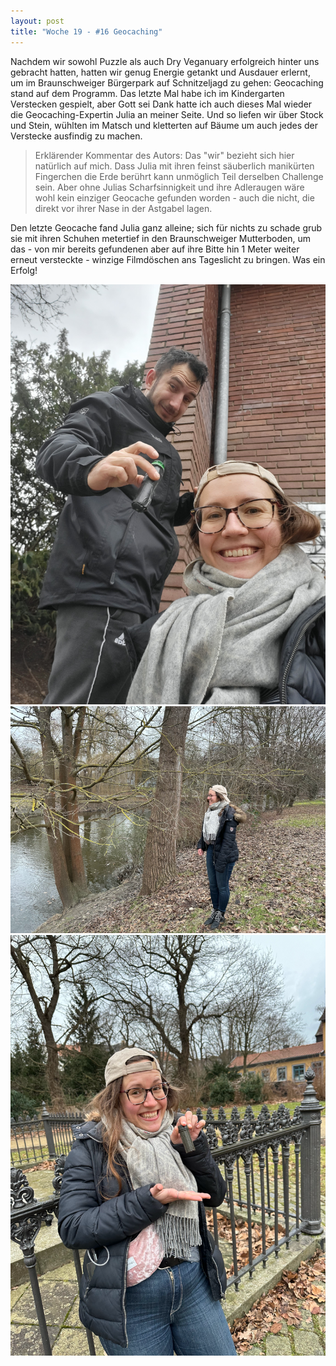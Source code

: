 ```yaml
---
layout: post
title: "Woche 19 - #16 Geocaching"
---
```


Nachdem wir sowohl Puzzle als auch Dry Veganuary erfolgreich hinter uns gebracht hatten, hatten wir genug Energie getankt und Ausdauer erlernt, um im Braunschweiger Bürgerpark auf Schnitzeljagd zu gehen: Geocaching stand auf dem Programm. Das letzte Mal habe ich im Kindergarten Verstecken gespielt, aber Gott sei Dank hatte ich auch dieses Mal wieder die Geocaching-Expertin Julia an meiner Seite. Und so liefen wir über Stock und Stein, wühlten im Matsch und kletterten auf Bäume um auch jedes der Verstecke ausfindig zu machen.

> Erklärender Kommentar des Autors: Das "wir" bezieht sich hier natürlich auf mich. Dass Julia mit ihren feinst säuberlich manikürten Fingerchen die Erde berührt kann unmöglich Teil derselben Challenge sein. Aber ohne Julias Scharfsinnigkeit und ihre Adleraugen wäre wohl kein einziger Geocache gefunden worden - auch die nicht, die direkt vor ihrer Nase in der Astgabel lagen.

Den letzte Geocache fand Julia ganz alleine; sich für nichts zu schade grub sie mit ihren Schuhen metertief in den Braunschweiger Mutterboden, um das - von mir bereits gefundenen aber auf ihre Bitte hin 1 Meter weiter erneut versteckte - winzige Filmdöschen ans Tageslicht zu bringen. Was ein Erfolg!

![Erster gefundener Geocache](/images/019_01.png)
![Julia steht rum und grinst](/images/019_02.png)
![Julia präsentiert Stolz den Schatz](/images/019_03.png)
